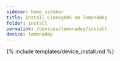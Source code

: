 ```yaml
---
sidebar: home_sidebar
title: Install LineageOS on lemonadep
folder: install
permalink: /devices/lemonadep/install
device: lemonadep
---
```

{% include templates/device_install.md %}
